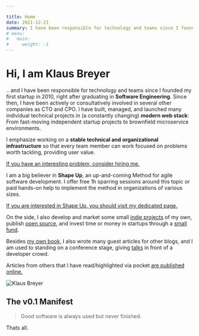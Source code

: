 ```yaml
---

title: Home
date: 2021-12-21
summary: I have been responsible for technology and teams since I founded my first startup in 2010, right after graduating in Software Engineering. Since then, I have been actively or consultatively involved in several other companies as CTO and CPO. I have built, managed, and launched many individual technical projects in (a constantly changing) modern web stack: From fast-moving independent startup projects to brownfield microservice environments.
# menu:
#   main:
#     weight: -1
---
```

# Hi, I am Klaus Breyer

.. and I have been responsible for technology and teams since I founded my first startup in 2010, right after graduating in **Software Engineering**. Since then, I have been actively or consultatively involved in several other companies as CTO and CPO. I have built, managed, and launched many individual technical projects in (a constantly changing) **modern web stack**: From fast-moving independent startup projects to brownfield microservice environments.

I emphasize working on a **stable technical and organizational infrastructure** so that every team member can work focused on problems worth tackling, providing user value.

[If you have an interesting problem, consider hiring me.][1]

I am a big believer in **Shape Up**, an up-and-coming Method for agile software development. I offer free 1h sparring sessions around this topic or paid hands-on help to implement the method in organizations of various sizes.

[If you are interested in Shape Up, you should visit my dedicated page.][2]

On the side, I also develop and market some small [indie projects][3] of my own, publish [open source][4], and invest time or money in startups through a [small fund][5].

Besides [my own book,][6] I also wrote many guest articles for other blogs, and I am used to standing on a conference stage, giving [talks][7] in front of a developer crowd.

Articles from others that I have read/highlighted via pocket [are published online.][8]

![Klaus Breyer](/images/klaus-breyer.jpg)

## The v0.1 Manifest
> Good software is always used but never finished.

Thats all.

[1]: https://v01.io/consulting/
[2]: https://v01.io/shape-up/
[3]: https://v01.io/v01-software/
[4]: https://v01.io/category/open-source/
[5]: https://v01.io/v01-fund/
[6]: https://v01.io/2015/01/11/praxishandbuch-facebook-entwicklung/
[7]: https://v01.io/reel/
[8]: https://pocket.v01.io/
